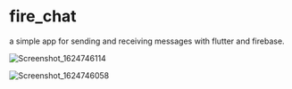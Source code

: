 # fire_chat

a simple app for sending and receiving messages with flutter and firebase.


![Screenshot_1624746114](https://user-images.githubusercontent.com/86538673/123548894-062abe80-d767-11eb-8f80-81ee812b15ba.png)


![Screenshot_1624746058](https://user-images.githubusercontent.com/86538673/123549080-bbf60d00-d767-11eb-9bcf-7dde7f881203.png)

